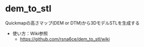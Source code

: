 # dem_to_stl
Quickmapの高さマップ(DEM or DTM)から3DモデルSTLを生成する

* 使い方：Wiki参照
    * https://github.com/rsna6ce/dem_to_stl/wiki
